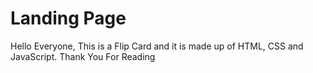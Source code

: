 # Landing Page
Hello Everyone,
This is a Flip Card and it is made up of HTML, CSS and JavaScript.
Thank You For Reading

